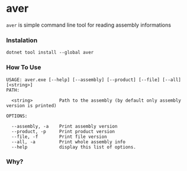 aver
============

`aver` is simple command line tool for reading assembly informations

### Instalation

    dotnet tool install --global aver

### How To Use

    USAGE: aver.exe [--help] [--assembly] [--product] [--file] [--all] [<string>]
    PATH:
    
      <string>          Path to the assembly (by default only assembly version is printed)
      
    OPTIONS:
      
      --assembly, -a    Print assembly version
      --product, -p     Print product version
      --file, -f        Print file version
      --all, -a         Print whole assembly info
      --help            display this list of options.

### Why?
